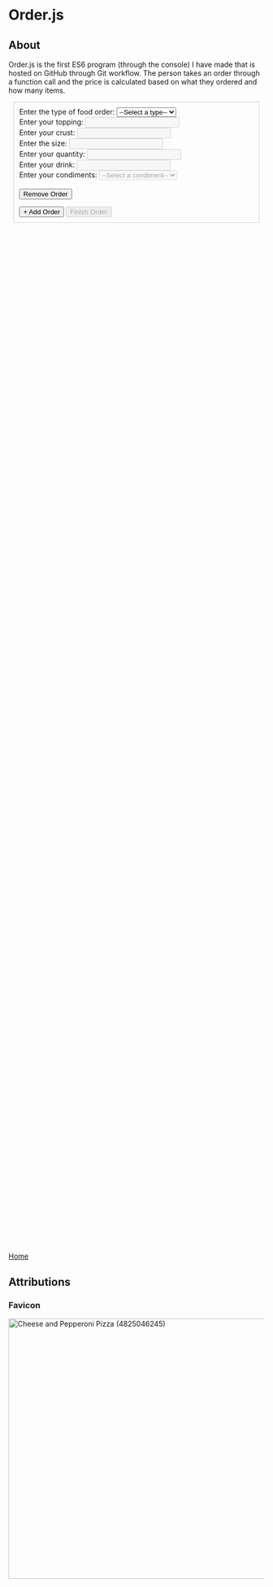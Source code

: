 <script> 
    let sslink = document.createElement("link"); 
    sslink.href = "css/style.css";
    sslink.rel = "stylesheet";
    sslink.type = "text/css";
    document.head.appendChild(sslink);

    let favLink = document.createElement("link");
    favLink.rel = "shortcut icon";
    favLink.type = "images/x-icon";
    favLink.href = "images/icon.ico";
    document.head.appendChild(favLink);
</script>

# Order.js

## About ##

Order.js is the first ES6 program (through the console) I have made that is hosted on GitHub through Git workflow. The person takes an order through a function call and the price is calculated based on what they ordered and how many items. 

<object width="900" height="270" data="./README.html" type="text/html"></object>
<div id = "forms" style = "border-color: rgba(27, 63, 68, 0.2); border-width: 1px; border-style: inset; padding: 2%; margin: 2%">
    <form action = "">
        <label for = "orderType">Enter the type of food order: </label>
        <select onclick = "enableFields(this); removeUnnecessary(this.parentNode)" name = "orderType" id = "orderType" required>
            <option value = "">--Select a type--</option>
            <option value = "pizza"> Pizza </option>
            <option value = "hotDog"> Hot Dog </option>
            <option value = "fries"> Fries </option>
            <option value = "drink"> Drink </option>
        </select> <br>
        <label for = "orderTopping">Enter your topping: </label>
        <input class = "pizza fries" disabled type = "text" name = "orderTopping"> <br> 
        <label for = "crustType">Enter your crust: </label>
        <input class = "pizza" disabled type = "text" name = "crustType"> <br>  
        <label for = "size">Enter the size: </label>
        <input class = "pizza fries drink" disabled type = "text" name = "size" required> <br>  
        <label for = "quantity">Enter your quantity: </label>
        <input class = "pizza hotDog fries drink" disabled type = "text" name = "quantity"> <br>  
        <label for = "drink">Enter your drink: </label>
        <input class = "drink" disabled type = "text" name = "drink"> <br>
        <label for = "condiments">Enter your condiments: </label>
        <select class = "hotDog" disabled type = "text" name = "condiments">
            <option value = "" selected>--Select a condiment--</option>
            <option value = "Ketchup"> Ketchup </option>
            <option value = "Mustard"> Mustard </option>
            <option value = "Relish"> Relish </option>
            <option value = "Chili"> Chili </option>
        </select> <br>
        <br>
        <input type = "button" value = "Remove Order" onclick = "removeOrder(this)">
    </form>
    <input id = "writeroot" type = "button" value = "+ Add Order" onclick = "duplicateForm()" />
    <input disabled type = "button" value = "Finish Order" onclick = "orderAll()">
</div>
<div style = "height: 50vh; overflow: auto;" class = "highlight"> 
    <div class = "gt" id = "program"> </div>
</div>

<script src = "scripts/helperFunctions.js"></script>
<script src = "scripts/orderIn.js"></script>
<script src = "scripts/order.js"></script>

[Home](https://knowledgeablekangaroo.github.io)

## Attributions ##

### Favicon ###

<a target = "_blank" title = "By Pink Sherbet Photography from USA (Cheese and Pepperoni Pizza) [CC BY 2.0 
 (https://creativecommons.org/licenses/by/2.0
)], via Wikimedia Commons" href = "https://commons.wikimedia.org/wiki/File:Cheese_and_Pepperoni_Pizza_(4825046245).jpg"><img width="512" alt = "Cheese and Pepperoni Pizza (4825046245)" src = "https://upload.wikimedia.org/wikipedia/commons/thumb/5/54/Cheese_and_Pepperoni_Pizza_%284825046245%29.jpg/512px-Cheese_and_Pepperoni_Pizza_%284825046245%29.jpg"></a>

